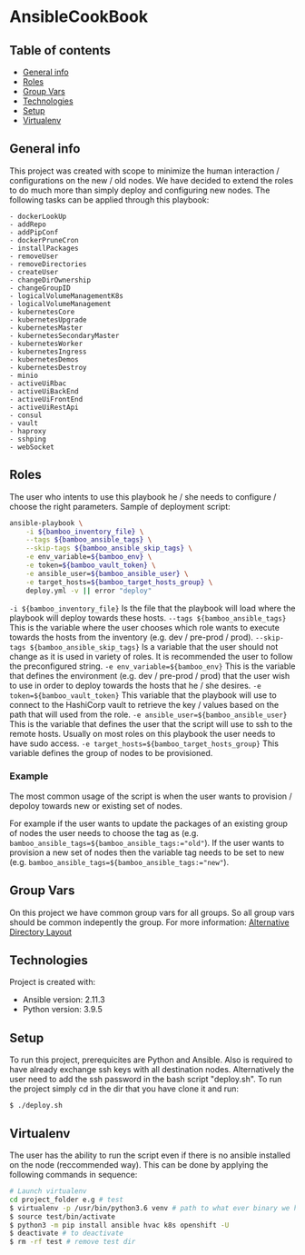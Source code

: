 AnsibleCookBook
===============

## Table of contents
* [General info](#general-info)
* [Roles](#roles)
* [Group Vars](#group-vars)
* [Technologies](#technologies)
* [Setup](#setup)
* [Virtualenv](#virtualenv)

## General info

This project was created with scope to minimize the human interaction / configurations on the new / old nodes. We have decided to extend the roles to do much more than simply deploy and configuring new nodes.
The following tasks can be applied through this playbook:

	- dockerLookUp
	- addRepo
	- addPipConf
	- dockerPruneCron
	- installPackages
	- removeUser
	- removeDirectories
	- createUser
	- changeDirOwnership
	- changeGroupID
	- logicalVolumeManagementK8s
	- logicalVolumeManagement
	- kubernetesCore
	- kubernetesUpgrade
	- kubernetesMaster
	- kubernetesSecondaryMaster
	- kubernetesWorker
	- kubernetesIngress
	- kubernetesDemos
	- kubernetesDestroy
	- minio
	- activeUiRbac
	- activeUiBackEnd
	- activeUiFrontEnd
	- activeUiRestApi
	- consul
	- vault
	- haproxy
	- sshping
	- webSocket

## Roles

The user who intents to use this playbook he / she needs to configure / choose the right parameters. Sample of deployment script:

```bash
ansible-playbook \
	-i ${bamboo_inventory_file} \
	--tags ${bamboo_ansible_tags} \
	--skip-tags ${bamboo_ansible_skip_tags} \
	-e env_variable=${bamboo_env} \
	-e token=${bamboo_vault_token} \
	-e ansible_user=${bamboo_ansible_user} \
	-e target_hosts=${bamboo_target_hosts_group} \
	deploy.yml -v || error "deploy"
```

`-i ${bamboo_inventory_file}` Is the file that the playbook will load where the playbook will deploy towards these hosts.
`--tags ${bamboo_ansible_tags}` This is the variable where the user chooses which role wants to execute towards the hosts from the inventory (e.g. dev / pre-prod / prod).
`--skip-tags ${bamboo_ansible_skip_tags}` Is a variable that the user should not change as it is used in variety of roles. It is recommended the user to follow the preconfigured string.
`-e env_variable=${bamboo_env}` This is the variable that defines the environment (e.g. dev / pre-prod / prod) that the user wish to use in order to deploy towards the hosts that he / she desires.
`-e token=${bamboo_vault_token}` This variable that the playbook will use to connect to the HashiCorp vault to retrieve the key / values based on the path that will used from the role.
`-e ansible_user=${bamboo_ansible_user}` This is the variable that defines the user that the script will use to ssh to the remote hosts. Usually on most roles on this playbook the user needs to have sudo access.
`-e target_hosts=${bamboo_target_hosts_group}` This variable defines the group of nodes to be provisioned.

### Example

The most common usage of the script is when the user wants to provision / depoloy towards new or existing set of nodes.

For example if the user wants to update the packages of an existing group of nodes the user needs to choose the tag as (e.g. `bamboo_ansible_tags=${bamboo_ansible_tags:="old"`). If the user wants to provision a new set of nodes then the variable tag needs to be set to new (e.g. `bamboo_ansible_tags=${bamboo_ansible_tags:="new"`).

## Group Vars

On this project we have common group vars for all groups. So all group vars should be common indepently the group. For more information: [Alternative Directory Layout](https://docs.ansible.com/ansible/latest/user_guide/playbooks_best_practices.html#alternative-directory-layout)

## Technologies

Project is created with:
* Ansible version: 2.11.3
* Python version: 3.9.5
	
## Setup

To run this project, prerequicites are Python and Ansible. Also is required to have already exchange ssh keys with all destination nodes. Alternatively the user need to add the ssh password in the bash script "deploy.sh". To run the project simply cd in the dir that you have clone it and run:

```
$ ./deploy.sh
```

## Virtualenv

The user has the ability to run the script even if there is no ansible installed on the node (reccommended way). This can be done by applying the following commands in sequence:

```bash
# Launch virtualenv
cd project_folder e.g # test
$ virtualenv -p /usr/bin/python3.6 venv # path to what ever binary we have of python 
$ source test/bin/activate
$ python3 -m pip install ansible hvac k8s openshift -U
$ deactivate # to deactivate
$ rm -rf test # remove test dir
```
